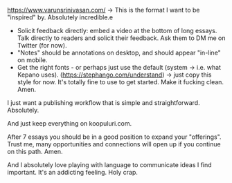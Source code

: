 https://www.varunsrinivasan.com/ -> This is the format I want to be "inspired" by. Absolutely incredible.e

- Solicit feedback directly: embed a video at the bottom of long essays. Talk directly to readers and solicit their feedback. Ask them to DM me on Twitter (for now).
- "Notes" should be annotations on desktop, and should appear "in-line" on mobile.
- Get the right fonts - or perhaps just use the default (system -> i.e. what Kepano uses). (https://stephango.com/understand) -> just copy this style for now. It's totally fine to use to get started. Make it fucking clean. Amen.

I just want a publishing workflow that is simple and straightforward. Absolutely.

And just keep everything on koopuluri.com.

After 7 essays you should be in a good position to expand your "offerings". Trust me, many opportunities and connections will open up if you continue on this path. Amen.

And I absolutely love playing with language to communicate ideas I find important. It's an addicting feeling. Holy crap.